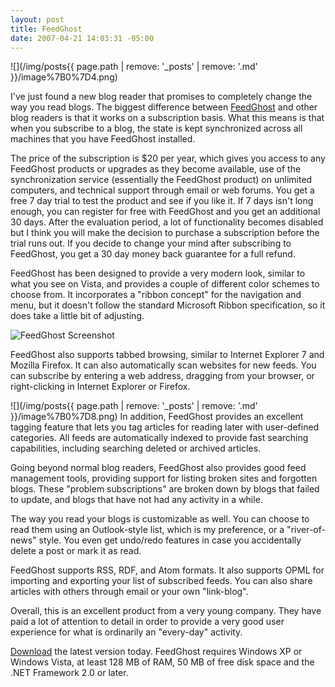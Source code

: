 ```yaml
---
layout: post
title: FeedGhost
date: 2007-04-21 14:03:31 -05:00
---
```


![](/img/posts{{ page.path | remove: '_posts' | remove: '.md' }}/image%7B0%7D4.png) 

I've just found a new blog reader that promises to completely change the way you read blogs. The biggest difference between [FeedGhost](http://www.feedghost.com/Default.aspx) and other blog readers is that it works on a subscription basis. What this means is that when you subscribe to a blog, the state is kept synchronized across all machines that you have FeedGhost installed.

The price of the subscription is $20 per year, which gives you access to any FeedGhost products or upgrades as they become available, use of the synchronization service (essentially the FeedGhost product) on unlimited computers, and technical support through email or web forums. You get a free 7 day trial to test the product and see if you like it. If 7 days isn't long enough, you can register for free with FeedGhost and you get an additional 30 days. After the evaluation period, a lot of functionality becomes disabled but I think you will make the decision to purchase a subscription before the trial runs out. If you decide to change your mind after subscribing to FeedGhost, you get a 30 day money back guarantee for a full refund.

FeedGhost has been designed to provide a very modern look, similar to what you see on Vista, and provides a couple of different color schemes to choose from. It incorporates a "ribbon concept" for the navigation and menu, but it doesn't follow the standard Microsoft Ribbon specification, so it does take a little bit of adjusting.

![FeedGhost Screenshot](http://www.feedghost.com/Screenshots/S01.png)

FeedGhost also supports tabbed browsing, similar to Internet Explorer 7 and Mozilla Firefox. It can also automatically scan websites for new feeds. You can subscribe by entering a web address, dragging from your browser, or right-clicking in Internet Explorer or Firefox.

![](/img/posts{{ page.path | remove: '_posts' | remove: '.md' }}/image%7B0%7D8.png) In addition, FeedGhost provides an excellent tagging feature that lets you tag articles for reading later with user-defined categories. All feeds are automatically indexed to provide fast searching capabilities, including searching deleted or archived articles.

Going beyond normal blog readers, FeedGhost also provides good feed management tools, providing support for listing broken sites and forgotten blogs. These "problem subscriptions" are broken down by blogs that failed to update, and blogs that have not had any activity in a while.

The way you read your blogs is customizable as well. You can choose to read them using an Outlook-style list, which is my preference, or a "river-of-news" style. You even get undo/redo features in case you accidentally delete a post or mark it as read.

FeedGhost supports RSS, RDF, and Atom formats. It also supports OPML for importing and exporting your list of subscribed feeds. You can also share articles with others through email or your own "link-blog".

Overall, this is an excellent product from a very young company. They have paid a lot of attention to detail in order to provide a very good user experience for what is ordinarily an "every-day" activity.

[Download](http://www.feedghost.com/Downloads.aspx) the latest version today. FeedGhost requires Windows XP or Windows Vista, at least 128 MB of RAM, 50 MB of free disk space and the .NET Framework 2.0 or later.

